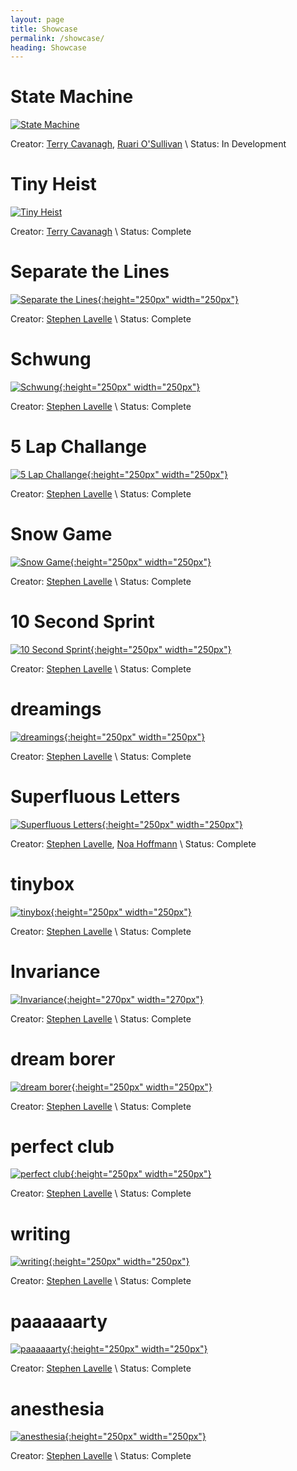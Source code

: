 ```yaml
---
layout: page
title: Showcase
permalink: /showcase/
heading: Showcase
---
```


# State Machine
[![State Machine](/assets/images/showcase/statemachine.png "State Machine")](http://statemachinegame.com)

Creator: [Terry Cavanagh](http://distractionware.com), [Ruari O'Sullivan](http://wootfu.com/) \\
Status: In Development

# Tiny Heist
[![Tiny Heist](/assets/images/showcase/tinyheist-640x293.png "Tiny Heist")](https://terrycavanaghgames.com/tinyheist/)

Creator: [Terry Cavanagh](http://distractionware.com) \\
Status: Complete

# Separate the Lines
[![Separate the Lines](/assets/images/showcase/separate_the_lines.png "Separate the Lines"){:height="250px" width="250px"}](https://ded.increpare.com/~locus/separate_the_lines/)

Creator: [Stephen Lavelle](https://www.increpare.com) \\
Status: Complete

# Schwung
[![Schwung](/assets/images/showcase/Schwung.png "Schwung"){:height="250px" width="250px"}](https://ded.increpare.com/~locus/Schwung/)

Creator: [Stephen Lavelle](https://www.increpare.com) \\
Status: Complete

# 5 Lap Challange
[![5 Lap Challange](/assets/images/showcase/5runden.png "5 Lap Challange"){:height="250px" width="250px"}](https://ded.increpare.com/~locus/5runden/)

Creator: [Stephen Lavelle](https://www.increpare.com) \\
Status: Complete

# Snow Game
[![Snow Game](/assets/images/showcase/schneespiel.png "Snow Game"){:height="250px" width="250px"}](https://ded.increpare.com/~locus/schneespiel/)

Creator: [Stephen Lavelle](https://www.increpare.com) \\
Status: Complete

# 10 Second Sprint
[![10 Second Sprint](/assets/images/showcase/10secondsprint.png "10 Second Sprint"){:height="250px" width="250px"}](https://ded.increpare.com/~locus/10SekundenSprint/)

Creator: [Stephen Lavelle](https://www.increpare.com) \\
Status: Complete

# dreamings
[![dreamings](/assets/images/showcase/dreamings.png "dreamings"){:height="250px" width="250px"}](https://ded.increpare.com/~locus/dreamings/)

Creator: [Stephen Lavelle](https://www.increpare.com) \\
Status: Complete

# Superfluous Letters
[![Superfluous Letters](/assets/images/showcase/superfluousletters.png "Superfluous Letters"){:height="250px" width="250px"}](https://ded.increpare.com/~locus/superfluousletters/)

Creator: [Stephen Lavelle](https://www.increpare.com), [Noa Hoffmann](https://twitter.com/noa_cubestudio) \\
Status: Complete

# tinybox
[![tinybox](/assets/images/showcase/tinybox.png "tinybox"){:height="250px" width="250px"}](http://www.tiny-box.net)

Creator: [Stephen Lavelle](https://www.increpare.com) \\
Status: Complete

# Invariance
[![Invariance](/assets/images/showcase/invariance.png "Invariance"){:height="270px" width="270px"}](https://ded.increpare.com/~locus/Invariance/)

Creator: [Stephen Lavelle](https://www.increpare.com) \\
Status: Complete

# dream borer
[![dream borer](/assets/images/showcase/dreamborer.png "dream borer"){:height="250px" width="250px"}](https://ded.increpare.com/~locus/dreamborer/)

Creator: [Stephen Lavelle](https://www.increpare.com) \\
Status: Complete

# perfect club
[![perfect club](/assets/images/showcase/perfectclub.png "perfect club"){:height="250px" width="250px"}](https://ded.increpare.com/~locus/perfectclub/)

Creator: [Stephen Lavelle](https://www.increpare.com) \\
Status: Complete

# writing
[![writing](/assets/images/showcase/writing.png "writing"){:height="250px" width="250px"}](https://ded.increpare.com/~locus/writing/)

Creator: [Stephen Lavelle](https://www.increpare.com) \\
Status: Complete

# paaaaaarty
[![paaaaaarty](/assets/images/showcase/paaaaaarty.png "paaaaaarty"){:height="250px" width="250px"}](https://ded.increpare.com/~locus/paaaarty/)

Creator: [Stephen Lavelle](https://www.increpare.com) \\
Status: Complete

# anesthesia
[![anesthesia](/assets/images/showcase/anesthesia.png "anesthesia"){:height="250px" width="250px"}](https://ded.increpare.com/~locus/anesthesia/)

Creator: [Stephen Lavelle](https://www.increpare.com) \\
Status: Complete

